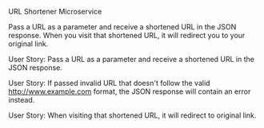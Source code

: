 URL Shortener Microservice

Pass a URL as a parameter and receive a shortened URL in the JSON response.
When you visit that shortened URL, it will redirect you to your original link.

User Story: Pass a URL as a parameter and receive a shortened URL in the JSON response.

User Story: If passed invalid URL that doesn't follow the valid http://www.example.com format, the JSON response will contain an error instead.

User Story: When visiting that shortened URL, it will redirect to original link.
